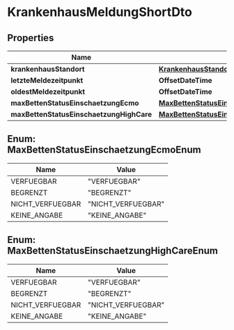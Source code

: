 

# KrankenhausMeldungShortDto


## Properties

| Name | Type | Description | Notes |
|------------ | ------------- | ------------- | -------------|
|**krankenhausStandort** | [**KrankenhausStandortShortDto**](KrankenhausStandortShortDto.md) |  |  [optional] |
|**letzteMeldezeitpunkt** | **OffsetDateTime** |  |  [optional] |
|**oldestMeldezeitpunkt** | **OffsetDateTime** |  |  [optional] |
|**maxBettenStatusEinschaetzungEcmo** | [**MaxBettenStatusEinschaetzungEcmoEnum**](#MaxBettenStatusEinschaetzungEcmoEnum) |  |  [optional] |
|**maxBettenStatusEinschaetzungHighCare** | [**MaxBettenStatusEinschaetzungHighCareEnum**](#MaxBettenStatusEinschaetzungHighCareEnum) |  |  [optional] |



## Enum: MaxBettenStatusEinschaetzungEcmoEnum

| Name | Value |
|---- | -----|
| VERFUEGBAR | &quot;VERFUEGBAR&quot; |
| BEGRENZT | &quot;BEGRENZT&quot; |
| NICHT_VERFUEGBAR | &quot;NICHT_VERFUEGBAR&quot; |
| KEINE_ANGABE | &quot;KEINE_ANGABE&quot; |



## Enum: MaxBettenStatusEinschaetzungHighCareEnum

| Name | Value |
|---- | -----|
| VERFUEGBAR | &quot;VERFUEGBAR&quot; |
| BEGRENZT | &quot;BEGRENZT&quot; |
| NICHT_VERFUEGBAR | &quot;NICHT_VERFUEGBAR&quot; |
| KEINE_ANGABE | &quot;KEINE_ANGABE&quot; |



